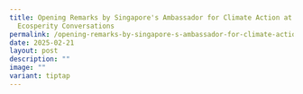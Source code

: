 ```yaml
---
title: Opening Remarks by Singapore's Ambassador for Climate Action at Temasek
  Ecosperity Conversations
permalink: /opening-remarks-by-singapore-s-ambassador-for-climate-action-at-temasek-ecosperity-conversations/
date: 2025-02-21
layout: post
description: ""
image: ""
variant: tiptap
---
```

